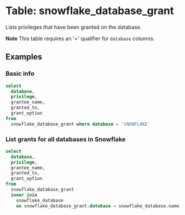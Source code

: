 # Table: snowflake_database_grant

Lists privileges that have been granted on the database.

**Note** This table requires an '=' qualifier for `database` columns.

## Examples

### Basic info

```sql
select
  database,
  privilege,
  grantee_name,
  granted_to,
  grant_option
from
  snowflake_database_grant where database = 'SNOWFLAKE'
```

### List grants for all databases in Snowflake

```sql
select
  database,
  privilege,
  grantee_name,
  granted_to,
  grant_option
from
  snowflake_database_grant
  inner join
    snowflake_database
    on snowflake_database_grant.database = snowflake_database.name
```
